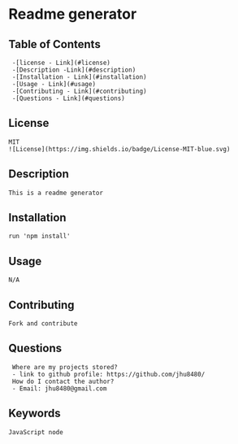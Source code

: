 # Readme generator

## Table of Contents

     -[license - Link](#license)
     -[Description -Link](#description)
     -[Installation - Link](#installation)
     -[Usage - Link](#usage)
     -[Contributing - Link](#contributing)
     -[Questions - Link](#questions)

<a id="license"></a>

## License

    MIT
    ![License](https://img.shields.io/badge/License-MIT-blue.svg)

<a id="description"></a>

## Description

    This is a readme generator

<a id="installation"></a>

## Installation

    run 'npm install'

<a id="usage"></a>

## Usage

    N/A

<a id="contributing"></a>

## Contributing

    Fork and contribute

<a id="questions"></a>

## Questions

     Where are my projects stored?
     - link to github profile: https://github.com/jhu8480/
     How do I contact the author?
     - Email: jhu8480@gmail.com

<a id="keywords"></a>

## Keywords

    JavaScript node
